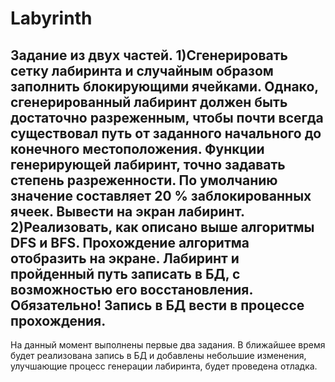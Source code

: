 # Labyrinth
Задание из двух частей.
1)Сгенерировать сетку лабиринта и случайным образом заполнить блокирующими ячейками. Однако, сгенерированный лабиринт должен быть достаточно разреженным, чтобы почти всегда существовал путь от заданного начального до конечного местоположения. Функции генерирующей лабиринт, точно задавать степень разреженности. По умолчанию значение составляет 20 % заблокированных ячеек. Вывести на экран лабиринт.
2)Реализовать, как описано выше алгоритмы DFS и BFS. Прохождение алгоритма отобразить на экране. 
Лабиринт и пройденный путь записать в БД, с возможностью его восстановления. Обязательно! Запись в БД вести в процессе прохождения.
-----------------------------------------------------------------------------------------------------------------------
На данный момент выполнены первые два задания. В ближайшее время будет реализована запись в БД и добавлены небольшие изменения, улучшающие процесс генерации лабиринта, будет проведена отладка.

